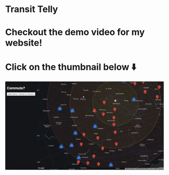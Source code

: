 # Transit Telly

# Checkout the demo video for my website! 
# Click on the thumbnail below ⬇️

[![Checkout the demo video](thumbnail.png)](https://youtu.be/MeBYxy7wmkM)

